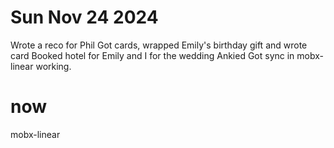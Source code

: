 # Sun Nov 24 2024
Wrote a reco for Phil
Got cards, wrapped Emily's birthday gift and wrote card [](./gifts-2024.md)
Booked hotel for Emily and I for the wedding [](./wedding.md) 
Ankied
Got sync in mobx-linear working. [](../packages/mobx-linear/README.md)

# now

mobx-linear

